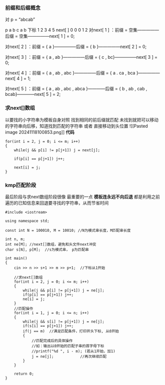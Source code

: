 ### 前缀和后缀概念
对 p = “abcab”

p   	a	b	c	a	b
下标	1	2	3	4	5
next[ ]	0	0	0	1	2
对next[ 1 ] ：前缀 = 空集—————后缀 = 空集—————next[ 1 ] = 0;

对next[ 2 ] ：前缀 = { a }—————后缀 = { b }—————next[ 2 ] = 0;

对next[ 3 ] ：前缀 = { a , ab }—————后缀 = { c , bc}—————next[ 3 ] = 0;

对next[ 4 ] ：前缀 = { a , ab , abc }—————后缀 = { a . ca , bca }—————next[ 4 ] = 1;

对next[ 5 ] ：前缀 = { a , ab , abc , abca }————后缀 = { b , ab , cab , bcab}————next[ 5 ] = 2;

### 求next[]数组
以要找的小字符串为模板自身对照
找到相同的前后缀就匹配
未找到就把可以移动的字符串向后移，知道找到匹配的字符串 或者 直接移动到头位置
![[Pasted image 20241118100853.png]]
**代码**
~~~
for(int i = 2, j = 0; i <= m; i++)
{
    while(j && p[i] != p[j+1]) j = next[j];

    if(p[i] == p[j+1]) j++;

    next[i] = j;
}
~~~

### kmp匹配阶段
最后阶段与求next数组阶段很像
最重要的一点
**模板连永远不向后退**
都是利用之前遍历的已知信息来回退要寻找的字符串，从而节省时间
~~~
#include <iostream>

using namespace std;

const int N = 100010, M = 10010; //N为模式串长度，M匹配串长度

int n, m;
int ne[M]; //next[]数组，避免和头文件next冲突
char s[N], p[M];  //s为模式串， p为匹配串

int main()
{
    cin >> n >> s+1 >> m >> p+1;  //下标从1开始

    //求next[]数组
    for(int i = 2, j = 0; i <= m; i++)
    {
        while(j && p[i] != p[j+1]) j = ne[j];
        if(p[i] == p[j+1]) j++;
        ne[i] = j;
    }
    //匹配操作
    for(int i = 1, j = 0; i <= n; i++)
    {
        while(j && s[i] != p[j+1]) j = ne[j];
        if(s[i] == p[j+1]) j++;
        if(j == m)  //满足匹配条件，打印开头下标, 从0开始
        {
            //匹配完成后的具体操作
            //如：输出以0开始的匹配子串的首字母下标
            //printf("%d ", i - m); (若从1开始，加1)
            j = ne[j];            //再次继续匹配
        }
    }

    return 0;
}
~~~